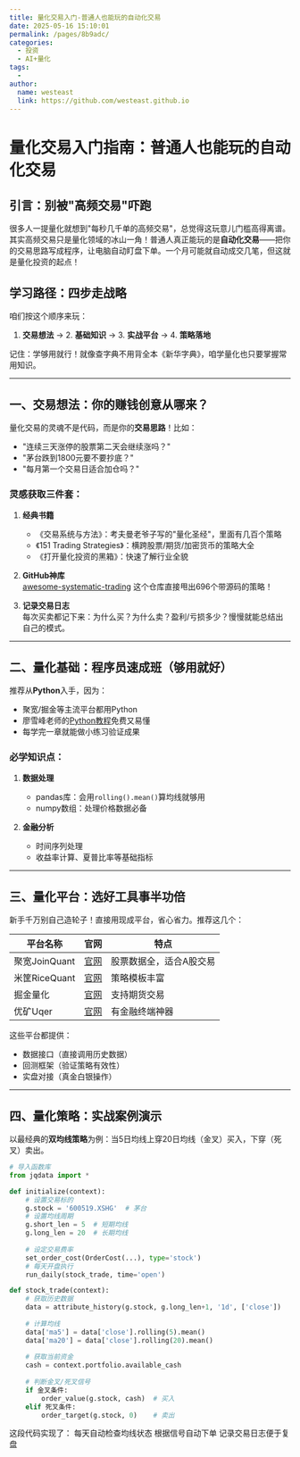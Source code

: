 ```yaml
---
title: 量化交易入门-普通人也能玩的自动化交易
date: 2025-05-16 15:10:01
permalink: /pages/8b9adc/
categories:
  - 投资
  - AI+量化
tags:
  - 
author: 
  name: westeast
  link: https://github.com/westeast.github.io
---
```

# 量化交易入门指南：普通人也能玩的自动化交易

## 引言：别被"高频交易"吓跑
很多人一提量化就想到"每秒几千单的高频交易"，总觉得这玩意儿门槛高得离谱。其实高频交易只是量化领域的冰山一角！普通人真正能玩的是**自动化交易**——把你的交易思路写成程序，让电脑自动盯盘下单。一个月可能就自动成交几笔，但这就是量化投资的起点！

## 学习路径：四步走战略
咱们按这个顺序来玩：
1. **交易想法** → 2. **基础知识** → 3. **实战平台** → 4. **策略落地**

记住：学够用就行！就像查字典不用背全本《新华字典》，咱学量化也只要掌握常用知识。

---

## 一、交易想法：你的赚钱创意从哪来？
量化交易的灵魂不是代码，而是你的**交易思路**！比如：
- "连续三天涨停的股票第二天会继续涨吗？"
- "茅台跌到1800元要不要抄底？"
- "每月第一个交易日适合加仓吗？"

### 灵感获取三件套：
1. **经典书籍**  
   - 《交易系统与方法》：考夫曼老爷子写的"量化圣经"，里面有几百个策略
   - 《151 Trading Strategies》：横跨股票/期货/加密货币的策略大全
   - 《打开量化投资的黑箱》：快速了解行业全貌

2. **GitHub神库**  
   [awesome-systematic-trading](https://github.com/edarchimbaud/awesome-systematic-trading ) 这个仓库直接甩出696个带源码的策略！

3. **记录交易日志**  
   每次买卖都记下来：为什么买？为什么卖？盈利/亏损多少？慢慢就能总结出自己的模式。

---

## 二、量化基础：程序员速成班（够用就好）
推荐从**Python**入手，因为：
- 聚宽/掘金等主流平台都用Python
- 廖雪峰老师的[Python教程](https://www.liaoxuefeng.com/wiki/1016959663602400 )免费又易懂
- 每学完一章就能做小练习验证成果

### 必学知识点：
1. **数据处理**  
   - pandas库：会用`rolling().mean()`算均线就够用
   - numpy数组：处理价格数据必备

2. **金融分析**  
   - 时间序列处理
   - 收益率计算、夏普比率等基础指标

---

## 三、量化平台：选好工具事半功倍
新手千万别自己造轮子！直接用现成平台，省心省力。推荐这几个：

| 平台名称 | 官网 | 特点 |
|---------|------|------|
| 聚宽JoinQuant | [官网](https://www.joinquant.com ) | 股票数据全，适合A股交易 |
| 米筐RiceQuant | [官网](https://www.ricequant.com ) | 策略模板丰富 |
| 掘金量化 | [官网](https://www.myquant.cn ) | 支持期货交易 |
| 优矿Uqer | [官网](https://uqer.datayes.com ) | 有金融终端神器 |

这些平台都提供：
- 数据接口（直接调用历史数据）
- 回测框架（验证策略有效性）
- 实盘对接（真金白银操作）

---

## 四、量化策略：实战案例演示
以最经典的**双均线策略**为例：当5日均线上穿20日均线（金叉）买入，下穿（死叉）卖出。

```python
# 导入函数库
from jqdata import *

def initialize(context):
    # 设置交易标的
    g.stock = '600519.XSHG'  # 茅台
    # 设置均线周期
    g.short_len = 5  # 短期均线
    g.long_len = 20  # 长期均线
    
    # 设定交易费率
    set_order_cost(OrderCost(...), type='stock')
    # 每天开盘执行
    run_daily(stock_trade, time='open')

def stock_trade(context):
    # 获取历史数据
    data = attribute_history(g.stock, g.long_len+1, '1d', ['close'])
    
    # 计算均线
    data['ma5'] = data['close'].rolling(5).mean()
    data['ma20'] = data['close'].rolling(20).mean()
    
    # 获取当前资金
    cash = context.portfolio.available_cash
    
    # 判断金叉/死叉信号
    if 金叉条件:
        order_value(g.stock, cash)  # 买入
    elif 死叉条件:
        order_target(g.stock, 0)    # 卖出
```

这段代码实现了：
每天自动检查均线状态
根据信号自动下单
记录交易日志便于复盘